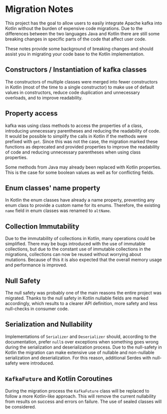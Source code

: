 # Migration Notes

This project has the goal to allow users to easily integrate Apache kafka into Kotlin without the
burden of expensive code migrations. Due to the differences between the two languages Java and
Kotlin there are still some breaking changes in specific parts of the code that affect user code.

These notes provide some background of breaking changes and should assist you in migrating your code
base to the Kotlin implementation.

## Constructors / Instantiation of kafka classes

The constructors of multiple classes were merged into fewer constructors in Kotlin (most of the time
to a single constructor) to make use of default values in constructors, reduce code duplication and
unnecessary overloads, and to improve readability.

## Property access

kafka was using class methods to access the properties of a class, introducing unnecessary
parentheses and reducing the readability of code. It would be possible to simplify the calls in
Kotlin if the methods were prefixed with `get`. Since this was not the case, the migration marked
these functions as deprecated and provided properties to improve the readability of code and
reducing unnecessary parentheses when using class properties.

Some methods from Java may already been replaced with Kotlin properties. This is the case for some
boolean values as well as for conflicting fields.

## Enum classes' name property

In Kotlin the enum classes have already a name property, preventing any enum class to provide a
custom name for its enums. Therefore, the existing `name` field in enum classes was renamed to
`altName`.

## Collection Immutability

Due to the immutability of collections in Kotlin, many operations could be simplified. There may be
bugs introduced with the use of immutable collections, but due to the constant use of immutable
collections in the migrations, collections can now be reused without worrying about mutations.
Because of this it is also expected that the overall memory usage and performance is improved.

## Null Safety

The null safety was probably one of the main reasons the entire project was migrated. Thanks to the
null safety in Kotlin nullable fields are marked accordingly, which results to a clearer API
definition, more safety and less null-checks in consumer code.

## Serialization and Nullability

Implementations of `Serializer` and `Deserializer` should, according to the documentation, prefer
`null`s over exceptions when something goes wrong during the serialization and deserialization
process. Due to the null-safety in Kotlin the migration can make extensive use of nullable and
non-nullable serialization and deserialization. For this reason, additional Serdes with null-safety
were introduced.

## `KafkaFuture` and Kotlin Coroutines

During the migration process the `KafkaFuture` class will be replaced to follow a more Kotlin-like
approach. This will remove the current nullability from results on success and errors on failure.
The use of sealed classes will be considered.